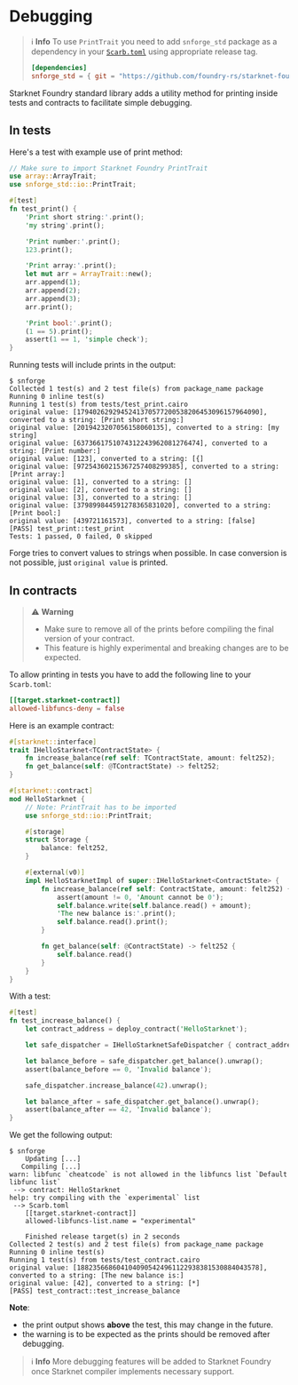 # Debugging

> ℹ️ **Info**
> To use `PrintTrait` you need to add `snforge_std` package as a dependency in
> your [`Scarb.toml`](https://docs.swmansion.com/scarb/docs/guides/dependencies.html#adding-a-dependency) 
> using appropriate release tag.
>```toml
> [dependencies]
> snforge_std = { git = "https://github.com/foundry-rs/starknet-foundry.git", tag = "v0.5.0" }
> ```

Starknet Foundry standard library adds a utility method for printing inside tests and contracts to facilitate simple debugging.

## In tests

Here's a test with example use of print method:

```rust
// Make sure to import Starknet Foundry PrintTrait
use array::ArrayTrait;
use snforge_std::io::PrintTrait;

#[test]
fn test_print() {
    'Print short string:'.print();
    'my string'.print();

    'Print number:'.print();
    123.print();

    'Print array:'.print();
    let mut arr = ArrayTrait::new();
    arr.append(1);
    arr.append(2);
    arr.append(3);
    arr.print();

    'Print bool:'.print();
    (1 == 5).print();
    assert(1 == 1, 'simple check');
}
```

Running tests will include prints in the output:

```shell
$ snforge
Collected 1 test(s) and 2 test file(s) from package_name package
Running 0 inline test(s)
Running 1 test(s) from tests/test_print.cairo
original value: [1794026292945241370577200538206453096157964090], converted to a string: [Print short string:]
original value: [2019423207056158060135], converted to a string: [my string]
original value: [6373661751074312243962081276474], converted to a string: [Print number:]
original value: [123], converted to a string: [{]
original value: [97254360215367257408299385], converted to a string: [Print array:]
original value: [1], converted to a string: []
original value: [2], converted to a string: []
original value: [3], converted to a string: []
original value: [379899844591278365831020], converted to a string: [Print bool:]
original value: [439721161573], converted to a string: [false]
[PASS] test_print::test_print
Tests: 1 passed, 0 failed, 0 skipped
```

Forge tries to convert values to strings when possible. In case conversion is not possible,
just `original value` is printed.

## In contracts
> ⚠️ **Warning**
> 
> - Make sure to remove all of the prints before compiling the final version of your contract. 
> - This feature is highly experimental and breaking changes are to be expected.

To allow printing in tests you have to add the following line to your `Scarb.toml`:
```toml
[[target.starknet-contract]]
allowed-libfuncs-deny = false
```
Here is an example contract:

```rust
#[starknet::interface]
trait IHelloStarknet<TContractState> {
    fn increase_balance(ref self: TContractState, amount: felt252);
    fn get_balance(self: @TContractState) -> felt252;
}

#[starknet::contract]
mod HelloStarknet {
    // Note: PrintTrait has to be imported
    use snforge_std::io::PrintTrait;

    #[storage]
    struct Storage {
        balance: felt252, 
    }

    #[external(v0)]
    impl HelloStarknetImpl of super::IHelloStarknet<ContractState> {
        fn increase_balance(ref self: ContractState, amount: felt252) {
            assert(amount != 0, 'Amount cannot be 0');
            self.balance.write(self.balance.read() + amount);
            'The new balance is:'.print();
            self.balance.read().print();
        }

        fn get_balance(self: @ContractState) -> felt252 {
            self.balance.read()
        }
    }
}
```
With a test:
```rust
#[test]
fn test_increase_balance() {
    let contract_address = deploy_contract('HelloStarknet');

    let safe_dispatcher = IHelloStarknetSafeDispatcher { contract_address };

    let balance_before = safe_dispatcher.get_balance().unwrap();
    assert(balance_before == 0, 'Invalid balance');

    safe_dispatcher.increase_balance(42).unwrap();

    let balance_after = safe_dispatcher.get_balance().unwrap();
    assert(balance_after == 42, 'Invalid balance');
}
```
We get the following output:
```
$ snforge                                                                                              
    Updating [...]
   Compiling [...]
warn: libfunc `cheatcode` is not allowed in the libfuncs list `Default libfunc list`
 --> contract: HelloStarknet
help: try compiling with the `experimental` list
 --> Scarb.toml
    [[target.starknet-contract]]
    allowed-libfuncs-list.name = "experimental"

    Finished release target(s) in 2 seconds
Collected 2 test(s) and 2 test file(s) from package_name package
Running 0 inline test(s)
Running 1 test(s) from tests/test_contract.cairo
original value: [1882356686041040905424961122938381530884043578], converted to a string: [The new balance is:]
original value: [42], converted to a string: [*]
[PASS] test_contract::test_increase_balance
```

**Note**: 
- the print output shows **above** the test, this may change in the future.
- the warning is to be expected as the prints should be removed after debugging.

> ℹ️ **Info**
> More debugging features will be added to Starknet Foundry once Starknet compiler implements necessary support.
